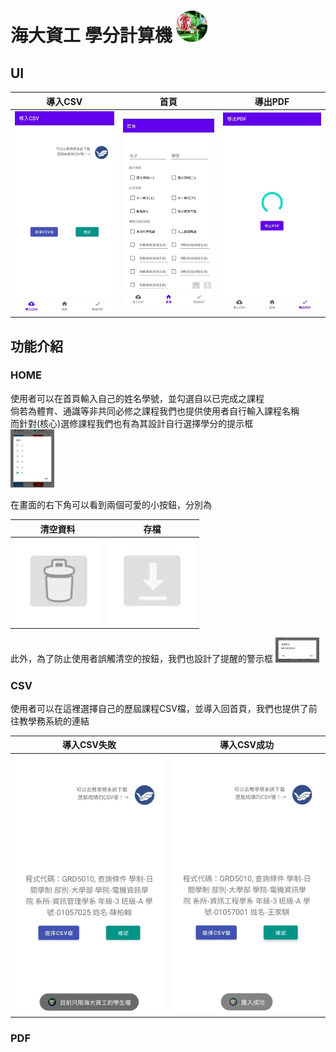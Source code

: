 # 海大資工 學分計算機 <img src="https://github.com/partner0487/NTOU-credit-calculation/blob/master/image/logo.png" width="50"/>

## UI
| 導入CSV                                                                                        | 首頁                                                                                            | 導出PDF                                                                                        |
|----------------------------------------------------------------------------------------------|-----------------------------------------------------------------------------------------------|----------------------------------------------------------------------------------------------|
| <img src="https://github.com/partner0487/NTOU-credit-calculation/blob/master/image/csv.jpg"> | <img src="https://github.com/partner0487/NTOU-credit-calculation/blob/master/image/home.jpg"> | <img src="https://github.com/partner0487/NTOU-credit-calculation/blob/master/image/pdf.jpg"> |

## 功能介紹
### HOME

使用者可以在首頁輸入自己的姓名學號，並勾選自以已完成之課程\
倘若為體育、通識等非共同必修之課程我們也提供使用者自行輸入課程名稱\
而針對(核心)選修課程我們也有為其設計自行選擇學分的提示框\
<img src="https://github.com/partner0487/NTOU-credit-calculation/blob/master/image/credit.jpg" width="70"/>
    
在畫面的右下角可以看到兩個可愛的小按鈕，分別為

| 清空資料                                                                                        | 存檔                                                                                            |
|----------------------------------------------------------------------------------------------|-----------------------------------------------------------------------------------------------|
| <img src="https://github.com/partner0487/NTOU-credit-calculation/blob/master/image/clean_button.jpg"> | <img src="https://github.com/partner0487/NTOU-credit-calculation/blob/master/image/save_button.jpg"> |

此外，為了防止使用者誤觸清空的按鈕，我們也設計了提醒的警示框
<img src="https://github.com/partner0487/NTOU-credit-calculation/blob/master/image/clean.jpg" width="70"/>

### CSV

使用者可以在這裡選擇自己的歷屆課程CSV檔，並導入回首頁，我們也提供了前往教學務系統的連結

| 導入CSV失敗                                                                                            | 導入CSV成功                                                                                           |
|----------------------------------------------------------------------------------------------------|---------------------------------------------------------------------------------------------------|
| <img src="https://github.com/partner0487/NTOU-credit-calculation/blob/master/image/csv_false.jpg"> | <img src="https://github.com/partner0487/NTOU-credit-calculation/blob/master/image/csv_true.jpg"> |

### PDF
